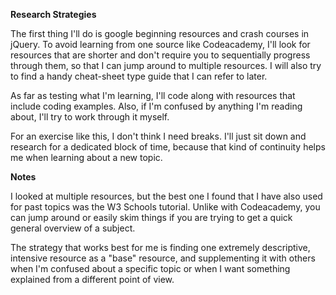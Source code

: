 **Research Strategies**

The first thing I'll do is google beginning resources and crash courses in jQuery. To avoid learning from one source like Codeacademy, I'll look for resources that are shorter and don't require you to sequentially progress through them, so that I can jump around to multiple resources. I will also try to find a handy cheat-sheet type guide that I can refer to later.

As far as testing what I'm learning, I'll code along with resources that include coding examples. Also, if I'm confused by anything I'm reading about, I'll try to work through it myself.

For an exercise like this, I don't think I need breaks. I'll just sit down and research for a dedicated block of time, because that kind of continuity helps me when learning about a new topic.

**Notes**

I looked at multiple resources, but the best one I found that I have also used for past topics was the W3 Schools tutorial. Unlike with Codeacademy, you can jump around or easily skim things if you are trying to get a quick general overview of a subject.

The strategy that works best for me is finding one extremely descriptive, intensive resource as a "base" resource, and supplementing it with others when I'm confused about a specific topic or when I want something explained from a different point of view.
